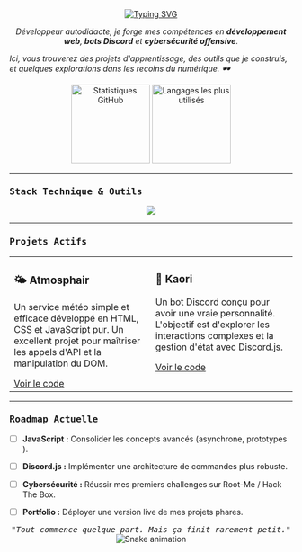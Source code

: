 
<div align="center">
  <a href="https://git.io/typing-svg"><img src="https://readme-typing-svg.demolab.com?font=Fira+Code&weight=700&size=25&pause=1000&color=00B8A9&center=true&vCenter=true&width=435&lines=Salut%2C+je+suis+Sora;D%C3%A9veloppeur+%7C+Pentester+en+devenir;Passionn%C3%A9+d'OSINT+%26+de+Cybers%C3%A9curit%C3%A9" alt="Typing SVG" /></a>
</div>

<p align="center">
  <em>Développeur autodidacte, je forge mes compétences en <strong>développement web</strong>, <strong>bots Discord</strong> et <strong>cybersécurité offensive</strong>.  

  Ici, vous trouverez des projets d'apprentissage, des outils que je construis, et quelques explorations dans les recoins du numérique. 🕶️</em>
</p>

<div align="center">
  <img src="https://github-readme-stats.vercel.app/api?username=sora-tag&show_icons=true&theme=tokyonight&include_all_commits=true&count_private=true&hide_border=true&bg_color=1A1B27" height="140" alt="Statistiques GitHub"/>
  <img src="https://github-readme-stats.vercel.app/api/top-langs/?username=sora-tag&layout=compact&langs_count=6&theme=tokyonight&hide_border=true&bg_color=1A1B27" height="140" alt="Langages les plus utilisés"/>
</div>

---

### <samp>Stack Technique & Outils</samp>

<p align="center">
  <a href="https://skillicons.dev">
    <img src="https://skillicons.dev/icons?i=js,python,html,css,discordjs,vscode,git,linux&perline=4" />
  </a>
</p>

---

### <samp>Projets Actifs</samp>

<table width="100%">
  <tr>
    <td width="50%" valign="top">
      <h3>🌤️ Atmosphair</h3>
      <p>Un service météo simple et efficace développé en HTML, CSS et JavaScript pur. Un excellent projet pour maîtriser les appels d'API et la manipulation du DOM.</p>
      <a href="LIEN_VERS_LE_PROJET_ATMOSPHAIR">Voir le code</a>
    </td>
    <td width="50%" valign="top">
      <h3>🤖 Kaori</h3>
      <p>Un bot Discord conçu pour avoir une vraie personnalité. L'objectif est d'explorer les interactions complexes et la gestion d'état avec Discord.js.</p>
      <a href="LIEN_VERS_LE_PROJET_KAORI">Voir le code</a>
    </td>
  </tr>
</table>

---

### <samp>Roadmap Actuelle</samp>

- [ ] **JavaScript :** Consolider les concepts avancés (asynchrone, prototypes ).
- [ ] **Discord.js :** Implémenter une architecture de commandes plus robuste.
- [ ] **Cybersécurité :** Réussir mes premiers challenges sur Root-Me / Hack The Box.
- [ ] **Portfolio :** Déployer une version live de mes projets phares.

  


<div align="center">
  <samp><em>"Tout commence quelque part. Mais ça finit rarement petit."</em></samp>
</div>


<div align="center">
  <img src="https://raw.githubusercontent.com/VOTRE_USERNAME_GITHUB/VOTRE_USERNAME_GITHUB/output/github-contribution-grid-snake.svg" alt="Snake animation" />
</div>
